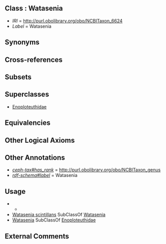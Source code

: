 
## Class : Watasenia

 * *IRI* = http://purl.obolibrary.org/obo/NCBITaxon_6624
 * *Label* = Watasenia

## Synonyms


## Cross-references


## Subsets


## Superclasses

 * [Enoploteuthidae](../../NCBITaxon/23/NCBITaxon_6623.md)

## Equivalencies


## Other Logical Axioms


## Other Annotations

 * *[ceph-tax#has_rank](../../ceph-tax#has/nk/ceph-tax#has_rank.md)* = http://purl.obolibrary.org/obo/NCBITaxon_genus
 * *[rdf-schema#label](../../el/rdf-schema#label.md)* = Watasenia

## Usage

 * -
 * [Watasenia scintillans](../../NCBITaxon/25/NCBITaxon_6625.md) SubClassOf [Watasenia](../../NCBITaxon/24/NCBITaxon_6624.md)
 * [Watasenia](../../NCBITaxon/24/NCBITaxon_6624.md) SubClassOf [Enoploteuthidae](../../NCBITaxon/23/NCBITaxon_6623.md)

## External Comments

